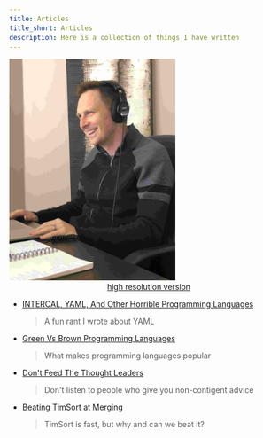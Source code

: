 ```yaml
---
title: Articles
title_short: Articles
description: Here is a collection of things I have written
---
```

<div class="row">
<div class="col-md-4">
<img src="/images/profiles/IMG_1206_web.jpg" height="400px" width="300px" alt="Adam Bell"><br/>
<center><a href="/images/profiles/IMG_1206.jpg">high resolution version</a></center>
</div>
<div class="col-md-8">

-   [INTERCAL, YAML, And Other Horrible Programming Languages](https://earthly.dev/blog/intercal-yaml-and-other-horrible-programming-languages/)

    >  A fun rant I wrote about YAML

-   [Green Vs Brown Programming Languages](https://earthly.dev/blog/brown-green-language/)

    >  What makes programming languages popular

-   [Don't Feed The Thought Leaders](https://earthly.dev/blog/thought-leaders/)

    >  Don't listen to people who give you non-contigent advice

-   [Beating TimSort at Merging](https://earthly.dev/blog/python-timsort-merge/)

    >  TimSort is fast, but why and can we beat it?

 </div>
 </div>
